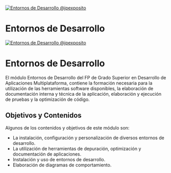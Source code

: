 <a href="http://jpexposito.com"><img src="https://raw.githubusercontent.com/jpexposito/DAM/master/entornos.png" title="Entornos de Desarrollo @jpexposito" alt="Entornos de Desarrollo @jpexposito"></a>

# Entornos de Desarrollo

<a href="http://jpexposito.com"><img src="https://raw.githubusercontent.com/jpexposito/DAM/master/entornos.png" title="Entornos de Desarrollo @jpexposito" alt="Entornos de Desarrollo @jpexposito"></a>

# Entornos de Desarrollo

El módulo Entornos de Desarrollo del FP de Grado Superior en Desarrollo de Aplicaciones Multiplataforma, contiene la formación necesaria para
 la utilización de las herramientas software disponibles, la elaboración de documentación interna y técnica de la aplicación, elaboración y ejecución de pruebas y la optimización de código.

## Objetivos y Contenidos

Algunos de los contenidos y objetivos de este módulo son:

* La instalación, configuración y personalización de diversos entornos de desarrollo.
* La utilización de herramientas de depuración, optimización y documentación de aplicaciones.
* Instalación y uso de entornos de desarrollo.
* Elaboración de diagramas de comportamiento.
